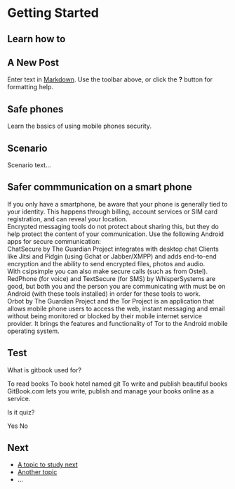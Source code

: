 # Getting Started
## Learn how to
## A New Post

Enter text in [Markdown](http://daringfireball.net/projects/markdown/). Use the toolbar above, or click the **?** button for formatting help.


## Safe phones
Learn the basics of using mobile phones security.


## Scenario
Scenario text...

## Safer commmunication on a smart phone

If you only have a smartphone, be aware that your phone is generally tied to your identity. This happens through billing, account services or SIM card registration, and can reveal your location.
<br>
Encrypted messaging tools do not protect about sharing this, but they do help protect the content of your communication. Use the following Android apps for secure communication:
<br>
ChatSecure by The Guardian Project integrates with desktop chat Clients like Jitsi and Pidgin (using Gchat or Jabber/XMPP) and adds end-to-end encryption and the ability to send encrypted files, photos and audio.
<br>
With csipsimple you can also make secure calls (such as from Ostel).
<br>
RedPhone (for voice) and TextSecure (for SMS) by WhisperSystems are good, but both you and the person you are communicating with must be on Android (with these tools installed) in order for these tools to work.
<br>
Orbot by The Guardian Project and the Tor Project is an application that allows mobile phone users to access the web, instant messaging and email without being monitored or blocked by their mobile internet service provider. It brings the features and functionality of Tor to the Android mobile operating system.


## Test
<quiz name="Gitbook Quiz">
    <question multiple>
        <p>What is gitbook used for?</p>
        <answer correct>To read books</answer>
        <answer>To book hotel named git</answer>
        <answer correct>To write and publish beautiful books</answer>
        <explanation>GitBook.com lets you write, publish and manage your books online as a service.</explanation>
    </question>
    <question>
        <p>Is it quiz?</p>
        <answer correct>Yes</answer>
        <answer>No</answer>
    </question>
</quiz>

## Next
 * [A topic to study next](en/topics/_topic/_unit/index.md)
 * [Another topic](en/topics/_topic/_unit/index.md)
 * ...

